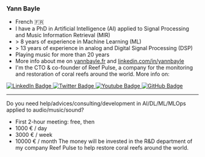 ### Yann Bayle

- French 🇫🇷
- I have a PhD in Artificial Intelligence (AI) applied to Signal Processing and Music Information Retrieval (MIR)
- \> 8 years of experience in Machine Learning (ML)
- \> 13 years of experience in analog and Digital Signal Processing (DSP)
- Playing music for more than 20 years
- More info about me on <a href="https://yannbayle.fr/">yannbayle.fr</a> and <a href="https://www.linkedin.com/in/yannbayle/">linkedin.com/in/yannbayle</a>
- I'm the CTO & co-founder of Reef Pulse, a company for the monitoring and restoration of coral reefs around the world. More info on:

<div id="badges">
  <a href="https://www.linkedin.com/company/reef-pulse/">
    <img src="https://img.shields.io/badge/LinkedIn-blue?style=for-the-badge&logo=linkedin&logoColor=white" alt="LinkedIn Badge"/>
  </a>
  <a href="https://twitter.com/reef_pulse">
    <img src="https://img.shields.io/badge/Twitter-blue?style=for-the-badge&logo=twitter&logoColor=white" alt="Twitter Badge"/>
  </a>
  <a href="https://www.youtube.com/@reefpulse">
    <img src="https://img.shields.io/badge/YouTube-red?style=for-the-badge&logo=youtube&logoColor=white" alt="Youtube Badge"/>
  </a>
  <a href="https://github.com/reefpulse/">
    <img src="https://img.shields.io/badge/GitHub-black?style=for-the-badge&logo=github&logoColor=white" alt="GitHub Badge"/>
  </a>
</div>

--- 

Do you need help/advices/consulting/development in AI/DL/ML/MLOps applied to audio/music/sound?
- First 2-hour meeting: free, then
- 1000 € / day
- 3000 € / week
- 10000 € / month
The money will be invested in the R&D department of my company Reef Pulse to help restore coral reefs around the world.

